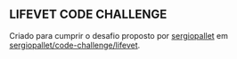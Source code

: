## LIFEVET CODE CHALLENGE

<p>Criado para cumprir o desafio proposto por <a target="_blank" href="https://github.com/sergiopallet">sergiopallet</a> em <a target="_blank" href="https://github.com/sergiopallet/code-challenge-lifevet">sergiopallet/code-challenge/lifevet</a>.</p>

